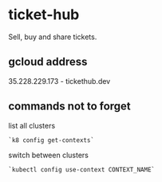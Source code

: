 # ticket-hub

Sell, buy and share tickets.

## gcloud address

35.228.229.173 - tickethub.dev

## commands not to forget

list all clusters

    `k8 config get-contexts`

switch between clusters

    `kubectl config use-context CONTEXT_NAME`
